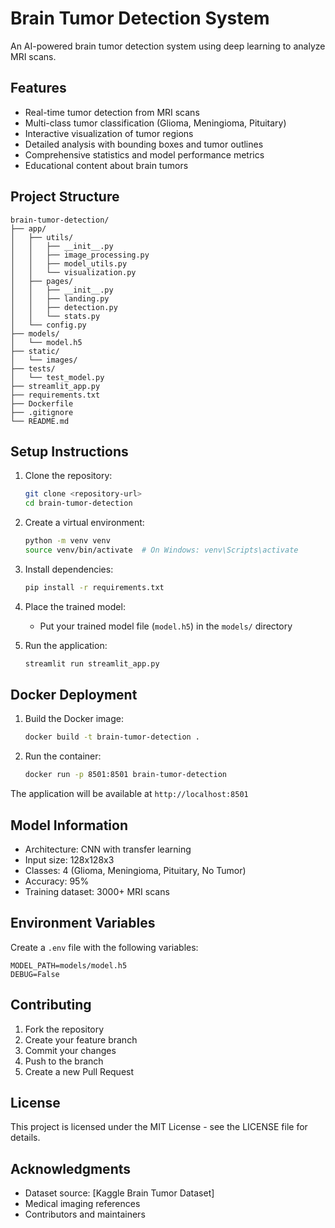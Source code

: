 # Brain Tumor Detection System

An AI-powered brain tumor detection system using deep learning to analyze MRI scans.

## Features

- Real-time tumor detection from MRI scans
- Multi-class tumor classification (Glioma, Meningioma, Pituitary)
- Interactive visualization of tumor regions
- Detailed analysis with bounding boxes and tumor outlines
- Comprehensive statistics and model performance metrics
- Educational content about brain tumors

## Project Structure

```
brain-tumor-detection/
├── app/
│   ├── utils/
│   │   ├── __init__.py
│   │   ├── image_processing.py
│   │   ├── model_utils.py
│   │   └── visualization.py
│   ├── pages/
│   │   ├── __init__.py
│   │   ├── landing.py
│   │   ├── detection.py
│   │   └── stats.py
│   └── config.py
├── models/
│   └── model.h5
├── static/
│   └── images/
├── tests/
│   └── test_model.py
├── streamlit_app.py
├── requirements.txt
├── Dockerfile
├── .gitignore
└── README.md
```

## Setup Instructions

1. Clone the repository:
   ```bash
   git clone <repository-url>
   cd brain-tumor-detection
   ```

2. Create a virtual environment:
   ```bash
   python -m venv venv
   source venv/bin/activate  # On Windows: venv\Scripts\activate
   ```

3. Install dependencies:
   ```bash
   pip install -r requirements.txt
   ```

4. Place the trained model:
   - Put your trained model file (`model.h5`) in the `models/` directory

5. Run the application:
   ```bash
   streamlit run streamlit_app.py
   ```

## Docker Deployment

1. Build the Docker image:
   ```bash
   docker build -t brain-tumor-detection .
   ```

2. Run the container:
   ```bash
   docker run -p 8501:8501 brain-tumor-detection
   ```

The application will be available at `http://localhost:8501`

## Model Information

- Architecture: CNN with transfer learning
- Input size: 128x128x3
- Classes: 4 (Glioma, Meningioma, Pituitary, No Tumor)
- Accuracy: 95%
- Training dataset: 3000+ MRI scans

## Environment Variables

Create a `.env` file with the following variables:
```
MODEL_PATH=models/model.h5
DEBUG=False
```

## Contributing

1. Fork the repository
2. Create your feature branch
3. Commit your changes
4. Push to the branch
5. Create a new Pull Request

## License

This project is licensed under the MIT License - see the LICENSE file for details.

## Acknowledgments

- Dataset source: [Kaggle Brain Tumor Dataset]
- Medical imaging references
- Contributors and maintainers 